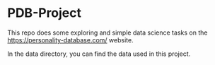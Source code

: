 # PDB-Project

This repo does some exploring and simple data science tasks on the https://personality-database.com/ website.

In the data directory, you can find the data used in this project.